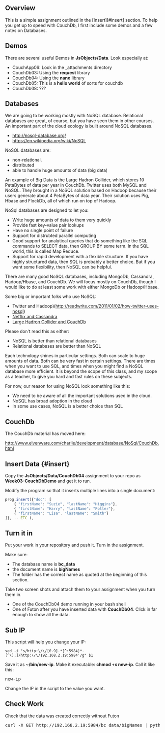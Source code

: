 ## Overview

This is a simple assignment outlined in the [Insert][#insert] section. To help you get up to speed with CouchDb, I first include some demos and a few notes on Databases.

## Demos

There are several useful Demos in **JsObjects/Data**. Look especially at:

- CouchApp06: Look in the \_attachments directory
- CouchDb03: Using the **request** library
- CouchDb04: Using the **nano** library
- CouchDb05: This is a **hello world** of sorts for couchdb
- CouchDb08: ???

## Databases

We are going to be working mostly with NoSQL database. Relational databases are great, of course, but you have seen them in other courses. An important
part of the cloud ecology is built around NoSQL databases.

- <http://nosql-database.org/>
- <https://en.wikipedia.org/wiki/NoSQL>

NoSQL databases are:

* non-relational.
* distributed
* able to handle huge amounts of data (big data)

An example of Big Data is the Large Hadron Collider, which stores 10 PetaBytes of data per year in CouchDb. Twitter uses both MySQL and NoSQL. They brought in a NoSQL solution based on Hadoop because their users generate about 4 PetaBytes of data year. Their solution uses Pig, Hbase and FlockDb, all of which run on top of Hadoop.

NoSql databases are designed to let you:

* Write huge amounts of data to them very quickly
* Provide fast key-value pair lookups
* Have no single point of failure
* Support for distrubted parallel computing
* Good support for analytical queries that do something like the SQL commands
to SELECT data, then GROUP BY some term. In the SQL world, this is called Map
Reduce.
* Support for rapid development with a flexible structure. If you have highly
structured data, then SQL is probably a better choice. But if you want some
flexibility, then NoSQL can be helpful.

There are many good NoSQL databases, including MongoDb, Cassandra, Hadoop/Hbase,
and CouchDb. We will focus mostly on CouchDb, though I would like to do at least
some work with either MongoDb or Hadoop/Hbase.

Some big or important folks who use NoSQL:

* Twitter and Hadoop)(http://readwrite.com/2011/01/02/how-twitter-uses-nosql)
* [Netflix and Cassandra](http://readwrite.com/2011/01/28/how-netflix-adopted-nosql)
* [Large Hadron Collider and CouchDb](http://readwrite.com/2010/08/26/lhc-couchdb)

Please don't read this as either:

* NoSQL is better than relational databases
* Relational databases are better than NoSQL

Each technology shines in particular settings. Both can scale to huge amounts of data. Both can be very fast in certain settings. There are times when you
want to use SQL, and times when you might find a NoSQL database more efficient. It is beyond the scope of this class, and my scope as a teacher, to give you hard and fast rules on these subjects.

For now, our reason for using NoSQL look something like this:

* We need to be aware of all the important solutions used in the cloud.
* NoSQL has broad adoption in the cloud
* In some use cases, NoSQL is a better choice than SQL

## CouchDb

The CouchDb material has moved here:

<http://www.elvenware.com/charlie/development/database/NoSql/CouchDb.html>

## Insert Data {#insert}

Copy the **JsObjects/Data/CouchDb04** assignment to your repo as **Week03-CouchDbDemo** and get it to run.

Modify the program so that it inserts multiple lines into a single document:

```javascript
prog.insert({"doc": [
	{ "firstName": "Suzie", "lastName": "Higgins"},
	{ "firstName": "Harry", "lastName": "Potter"},
	{ "firstName": "Lisa", "lastName": "Smith"}
]}, .. ETC ),
```

## Turn it in

Put your work in your repository and push it. Turn in the assignment.

Make sure:

- The database name is **bc_data**
- the document name is **bigNames**
- The folder has the correct name as quoted at the beginning of this section.

Take two screen shots and attach them to your assignment when you turn them in.

- One of the CouchDb04 demo running in your bash shell
- One of Futon after you have inserted data with **CouchDb04**. Click in far enough to show all the data.

## Sub IP

This script will help you change your IP:

```text
sed -i "s/http:\/\/[0-9].*[^:5984]*.[^\);]/http:\/\/192.168.2.19:5984'/g" $1
```

Save it as **~/bin/new-ip**. Make it executable: **chmod +x new-ip**. Call it like this:

<pre>
new-ip <my-program.js>
</pre>

Change the IP in the script to the value you want.

## Check Work

Check that the data was created correctly without Futon

<pre>
curl -X GET http://192.168.2.19:5984/bc_data/bigNames | python -m json.tool
</pre>

